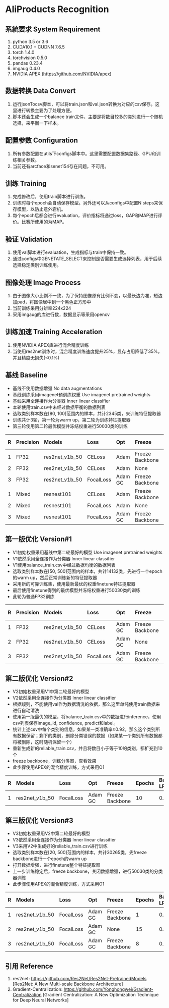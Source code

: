 
# AliProducts Recognition

## 系統要求 System Requirement		
1. python 3.5 or 3.6
2. CUDA10.1 + CUDNN 7.6.5
3. torch 1.4.0
4. torchvision 0.5.0
5. pandas 0.23.4
6. imgaug 0.4.0
7. NVIDIA APEX (https://github.com/NVIDIA/apex)

## 数据转换 Data Convert
1. 运行jsonTocsv脚本，可以将train.json和val.json转换为对应的csv保存。这里进行转换主要为了处理方便。 		
2. 脚本还会生成一个balance train文件，主要是将数目较多的类别进行一个随机选择，来平衡一下样本。		

## 配置参数 Configuration
1. 所有参数配置在utils下configs脚本中。这里需要配置数据集路径、GPU和训练相关参数。		
2. 当前还有arcface和senet154存在问题，不可用。		

## 训练 Training
1. 完成修改后，使用train脚本进行训练。     
2. 训练时每个epoch会自动保存模型。另外还可以从configs中配置N steps来保存模型，以防止意外宕机。		
3. 每个epoch后都会进行evaluation，评价指标将通过loss，GAP和MAP进行评价。比赛所使用的为MAP。		

## 验证 Validation
1. 使用val脚本进行evaluation，生成指标与train中保持一致。   	
2. 通过configs中GENETATE_SELECT来控制是否需要生成选择列表，用于后续选择稳定类别训练使用。		

## 图像处理 Image Process
1. 由于图像大小比例不一致，为了保持图像原有比例不变，以最长边为准，短边加pad，将图像居中到一个黑色正方形中		
2. 当前训练采用分辨率224x224		
3. 采用imgaug的库进行数，数据显示等采用opencv		

## 训练加速 Training Acceleration
1. 使用NVIDIA APEX库进行混合精度训练   
2. 当使用res2net训练时，混合精度训练速度提升25%，显存占用降低了35%，并且精度无损失(<0.1%)

## 基线 Baseline   
* 基线不使用数据增强 No data augmentations		
* 基线训练采用imagenet预训练权重  Use imagenet pretrained weights		
* 基线采用全连接作为分类器  Inner linear classifier		
* 本轮使用train.csv中未经过数据平衡的数据列表		
* 选取类别样本数在[80, 100]范围内的样本，共计2345类，来训练特征提取器		
* 训练共计3轮，第一轮为warm up，第二轮为训练特征提取器		
* 第三轮使用第二轮最优模型并冻结权重进行50030类的训练		

|R|Precision|Models|Loss|Opt|Freeze|Epochs|Base LR|LR_STEP|LR_FACTOR|Batch Size|Class Number|Input|GAP|MAP
|:---|:---|:---|:---|:---|:---|:---|:---|:---|:---|:---|:---|:---|:---|:---|
|1|FP32|res2net_v1b_50|CELoss|Adam|Freeze Backbone|2|0.001|4|0.5|512|2345|224x224|0.3876|0.4562| 
|2|FP32|res2net_v1b_50|CELoss|Adam|None|10|0.001|4|0.5|96|2345|224x224|0.9231|0.9298|
|3|FP32|res2net_v1b_50|FocalLoss|Adam GC|Freeze Backbone|8|0.001|3|0.4|512|50030|224x224|0.5413|0.6568| 
|1|Mixed|resnest101|CELoss|Adam|Freeze Backbone|2|0.001|4|0.5|768|2345|224x224|-|-| 
|2|Mixed|resnest101|FocalLoss|Adam|None|10|0.001|4|0.5|96|2345|224x224|-|-|
|3|Mixed|resnest101|FocalLoss|Adam GC|Freeze Backbone|8|0.001|3|0.4|512|50030|224x224|-|-| 


## 第一版优化 Version#1
* V1初始权重采用基线中第二轮最好的模型  Use imagenet pretrained weights		
* V1依然采用全连接作为分类器  Inner linear classifier		
* V1使用balance_train.csv中经过数据均衡的数据列表		
* 选取类别样本数在[50, 500]范围内的样本，共计14132类，先进行一个epoch的warm up，然后正常训练新的特征提取器		
* 采用新的可靠训练集，使用最新最优的权重finetune特征提取器		
* 最后使用finetune得到的最优模型并冻结权重进行50030类的训练		
* 此轮为普通FP32训练		

|R|Precision|Models|Loss|Opt|Freeze|Epochs|Base LR|LR_STEP|LR_FACTOR|Batch Size|Class Number|Input|GAP|MAP
|:---|:---|:---|:---|:---|:---|:---|:---|:---|:---|:---|:---|:---|:---|:---|
|1|FP32|res2net_v1b_50|CELoss|Adam GC|Freeze Backbone|1|0.001|4|0.5|768|14132|224x224|0.6753|0.7117| 
|2|FP32|res2net_v1b_50|CELoss|Adam GC|None|10|0.001|4|0.4|96|14132|224x224|0.7972|0.8586|
|3|FP32|res2net_v1b_50|FocalLoss|Adam GC|Freeze Backbone|8|0.001|3|0.4|512|50030|224x224|0.6730|0.7561| 

## 第二版优化 Version#2
* V2初始权重采用V1中第二轮最好的模型 		
* V2依然采用全连接作为分类器  Inner linear classifier		
* 根据规则，不能使用val作为数据清洗的依据，那么这里单纯使用train数据来进行自动清洗    
* 使用第一版最优的模型，将balance_train.csv中的数据进行inference，使用csv列表保存image_id, confidence, predict和label。
* 统计上述csv中每个类别的信息，如果某一类准确率≥0.92，那么这个类别所有数据保留；剩下的类别，删除分类错误的数据（如果某一个类别所有数据都将被删除，这时随机保留一个）
* 重新生成新的reliable_train.csv，并且将数目小于等于10的类别，都扩充到10个
* freeze backbone，训练分类器，查看效果		
* 此步骤使用APEX的混合精度训练，方式采用O1		

|R|Models|Loss|Opt|Freeze|Epochs|Base LR|LR_STEP|LR_FACTOR|Batch Size|Class Number|Input|GAP|MAP
|:---|:---|:---|:---|:---|:---|:---|:---|:---|:---|:---|:---|:---|:---|
|1|res2net_v1b_50|FocalLoss|Adam GC|Freeze Backbone|10|0.001|3|0.4|1024|50030|224x224|0.6908|0.7776| 

## 第三版优化 Version#3
* V3初始权重采用V2中第二轮最好的模型 		
* V3依然采用全连接作为分类器  Inner linear classifier		
* V3采用V2中生成好的reliable_train.csv进行训练		
* 选取类别样本数在[20, 500]范围内的样本，共计30265类，先freeze backbone进行一个epoch的warm up		
* 打开数据增强，进行finetune整个特征提取器		
* 上一步训练稳定后，freeze backbone，关闭数据增强，进行50030类的分类器训练		
* 此步骤使用APEX的混合精度训练，方式采用O1		

|R|Models|Loss|Opt|Freeze|Epochs|Base LR|LR_STEP|LR_FACTOR|Batch Size|Class Number|Input|GAP|MAP
|:---|:---|:---|:---|:---|:---|:---|:---|:---|:---|:---|:---|:---|:---|
|1|res2net_v1b_50|FocalLoss|Adam GC|Freeze Backbone|1|0.001|1|0.4|1024|30265|224x224|0.7094|0.7875| 
|2|res2net_v1b_50|FocalLoss|Adam GC|None|15|0.001|3|0.5|128|30265|224x224|0.7235|0.8136|
|3|res2net_v1b_50|FocalLoss|Adam GC|Freeze Backbone|8|0.001|3|0.4|1024|50030|224x224|0.7046|0.7877| 

## 引用 Reference
1. res2net: https://github.com/Res2Net/Res2Net-PretrainedModels [Res2Net: A New Multi-scale Backbone Architecture]
2. Gradient-Centralization: https://github.com/Yonghongwei/Gradient-Centralization [Gradient Centralization: A New Optimization Technique for Deep Neural Networks]
